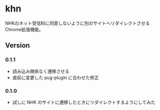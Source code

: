 # khn

NHKのネット受信料に同意しないように別のサイトへリダイレクトさせるChrome拡張機能。

## Version

### 0.1.1

- 読み込み関係なく遷移させる
- 直前に変更した pug-plugin に合わせた修正

### 0.1.0

- 試しに NHK のサイトに遷移したときにリダイレクトするようにしてみた

